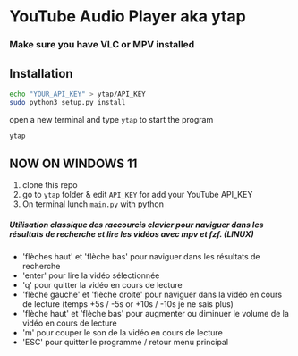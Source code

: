 # YouTube Audio Player aka ytap

### Make sure you have VLC or MPV installed

## Installation

```bash
echo "YOUR_API_KEY" > ytap/API_KEY
sudo python3 setup.py install
``` 
open a new terminal and type `ytap` to start the program
```bash
ytap
```
## NOW ON WINDOWS 11
 
 1. clone this repo
 2. go to `ytap` folder & edit `API_KEY` for add your YouTube API_KEY
 3. On terminal lunch `main.py` with python

##### Utilisation classique des raccourcis clavier pour naviguer dans les résultats de recherche et lire les vidéos avec mpv et fzf. (LINUX)

* 'flèches haut' et 'flèche bas' pour naviguer dans les résultats de recherche
* 'enter' pour lire la vidéo sélectionnée
* 'q' pour quitter la vidéo en cours de lecture
* 'flèche gauche' et 'flèche droite' pour naviguer dans la vidéo en cours de lecture (temps +5s / -5s or +10s / -10s je ne sais plus)
* 'flèche haut' et 'flèche bas' pour augmenter ou diminuer le volume de la vidéo en cours de lecture
* 'm' pour couper le son de la vidéo en cours de lecture
* 'ESC' pour quitter le programme / retour menu principal
